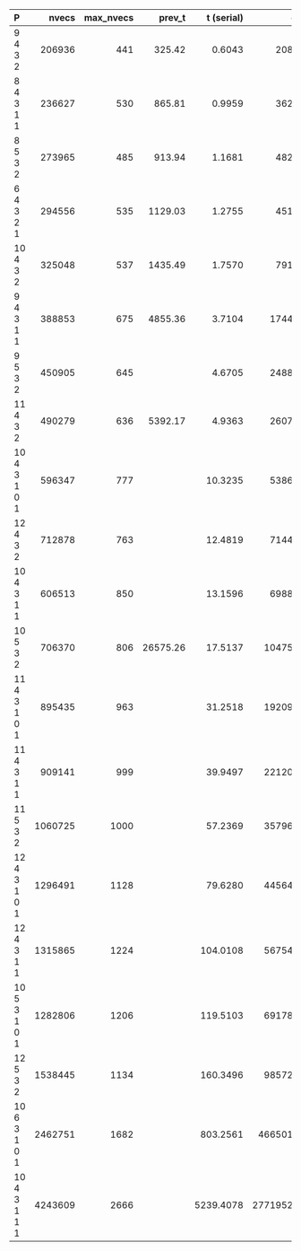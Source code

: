 | P            |   nvecs | max_nvecs |   prev_t | t (serial) |       count | sols | minS | minN | best |
|:------------ | -------:| ---------:| --------:| ----------:| -----------:| ----:| ----:| ----:| ----:|
| 9 4 3 2      |  206936 |       441 |   325.42 |     0.6043 |     2083085 |    0 |      |      |      |
| 8 4 3 1 1    |  236627 |       530 |   865.81 |     0.9959 |     3623597 |    0 |      |      |      |
| 8 5 3 2      |  273965 |       485 |   913.94 |     1.1681 |     4820588 |    0 |      |      |      |
| 6 4 3 2 1    |  294556 |       535 |  1129.03 |     1.2755 |     4512195 |    0 |      |      |      |
| 10 4 3 2     |  325048 |       537 |  1435.49 |     1.7570 |     7917345 |    1 |  327 |  200 | NONE |
| 9 4 3 1 1    |  388853 |       675 |  4855.36 |     3.7104 |    17446035 |    0 |      |      |      |
| 9 5 3 2      |  450905 |       645 |          |     4.6705 |    24886419 |    0 |      |      |      |
| 11 4 3 2     |  490279 |       636 |  5392.17 |     4.9363 |    26079609 |    0 |      |      |      |
| 10 4 3 1 0 1 |  596347 |       777 |          |    10.3235 |    53865699 |    0 |      |      |      |
| 12 4 3 2     |  712878 |       763 |          |    12.4819 |    71441960 |    0 |      |      |      |
| 10 4 3 1 1   |  606513 |       850 |          |    13.1596 |    69883059 |    0 |      |      |      |
| 10 5 3 2     |  706370 |       806 | 26575.26 |    17.5137 |   104759431 |    0 |      |      |      |
| 11 4 3 1 0 1 |  895435 |       963 |          |    31.2518 |   192093074 |    0 |      |      |      |
| 11 4 3 1 1   |  909141 |       999 |          |    39.9497 |   221205937 |    3 |  289 |  135 | S, P |
| 11 5 3 2     | 1060725 |      1000 |          |    57.2369 |   357960430 |    2 |  336 |  168 |    S |
| 12 4 3 1 0 1 | 1296491 |      1128 |          |    79.6280 |   445648079 |    0 |      |      |      |
| 12 4 3 1 1   | 1315865 |      1224 |          |   104.0108 |   567542922 |    3 |  433 |  264 |    P |
| 10 5 3 1 0 1 | 1282806 |      1206 |          |   119.5103 |   691783830 |    1 |  430 |  240 |    P |
| 12 5 3 2     | 1538445 |      1134 |          |   160.3496 |   985724749 |    4 |  399 |  224 |    P |
| 10 6 3 1 0 1 | 2462751 |      1682 |          |   803.2561 |  4665019012 |   17 |  360 |  156 | S, S |
| 10 4 3 1 1 1 | 4243609 |      2666 |          |  5239.4078 | 27719525720 |   73 |  361 |  130 | S, S |